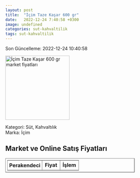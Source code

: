 ```yaml
---
layout: post
title:  "İçim Taze Kaşar 600 gr"
date:   2022-12-24 7:40:58 +0300
image: undefined
categories: sut-kahvaltilik
tags: sut-kahvaltilik
---
```


Son Güncelleme: 2022-12-24 10:40:58

<img src="undefined" width="200" alt="İçim Taze Kaşar 600 gr market fiyatları" />

Kategori: Süt, Kahvaltılık
<br />
Marka: İçim

<h2>Market ve Online Satış Fiyatları</h2>

<table border="1" style="padding: 5px;width:80%;">
  <tr>
    <td style="padding: 5px;"><strong>Perakendeci</strong></td>
    <td><strong>Fiyat</strong></td>
    <td><strong>İşlem</strong></td>
  </tr>
  
</table>
